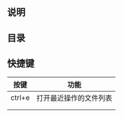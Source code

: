 ## 说明

## 目录

## 快捷键

| 按键   | 功能                   |
| ------ | ---------------------- |
| ctrl+e | 打开最近操作的文件列表 |
|        |                        |
|        |                        |

